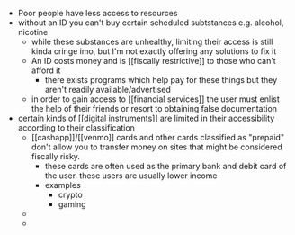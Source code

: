 - Poor people have less access to resources
- without an ID you can't buy certain scheduled subtstances e.g. alcohol, nicotine
	- while these substances are unhealthy, limiting their access is still kinda cringe imo, but I'm not exactly offering any solutions to fix it
	- An ID costs money and is [[fiscally restrictive]] to those who can't afford it
		- there exists programs which help pay for these things but they aren't readily available/advertised
	- in order to gain access to [[financial services]] the user must enlist the help of their friends or resort to obtaining false documentation
- certain kinds of [[digital instruments]] are limited in their accessibility according to their classification
	- [[cashapp]]/[[venmo]] cards and other cards classified as "prepaid" don't allow you to transfer money on sites that might be considered fiscally risky.
		- these cards are often used as the primary bank and debit card of the user. these users are usually lower income
		- examples
			- crypto
			- gaming
	-
	-